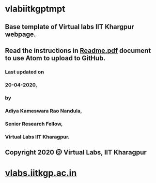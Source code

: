 # vlabiitkgptmpt
## Base template of Virtual labs IIT Khargpur webpage.

## Read the instructions in [Readme.pdf](https://github.com/vlabsiitkgp/vlabiitkgptmpt/blob/master/Readme.pdf) document to use Atom to upload to GitHub.

### Last updated on
###  20-04-2020,
### by
### Adiya Kameswara Rao Nandula,
###  Senior Research Fellow,
###  Virtual Labs IIT Kharagpur.

## Copyright 2020 @ Virtual Labs, IIT Kharagpur

# [vlabs.iitkgp.ac.in](vlabs.iitkgp.ac.in)

